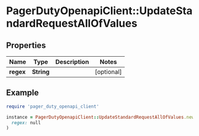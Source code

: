 # PagerDutyOpenapiClient::UpdateStandardRequestAllOfValues

## Properties

| Name | Type | Description | Notes |
| ---- | ---- | ----------- | ----- |
| **regex** | **String** |  | [optional] |

## Example

```ruby
require 'pager_duty_openapi_client'

instance = PagerDutyOpenapiClient::UpdateStandardRequestAllOfValues.new(
  regex: null
)
```

